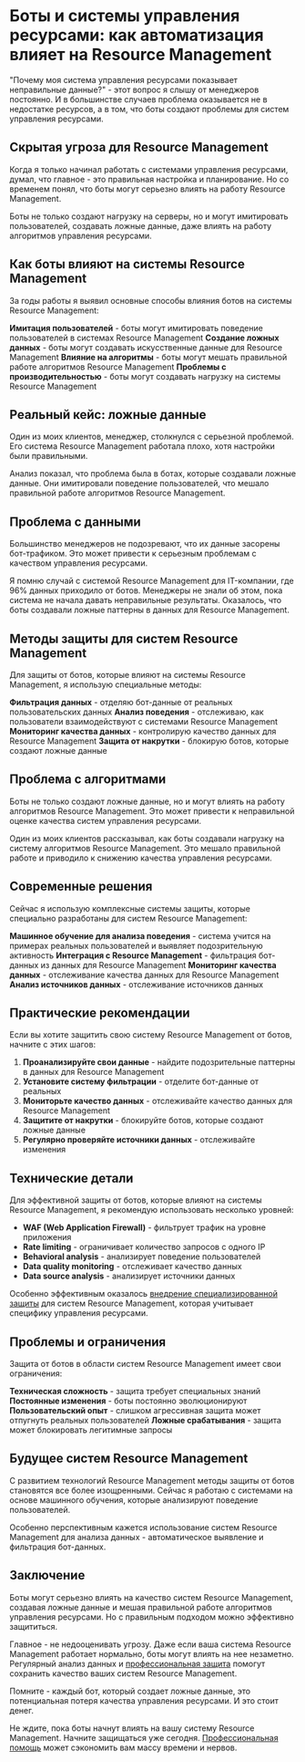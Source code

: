 ﻿# Боты и системы управления ресурсами: как автоматизация влияет на Resource Management

"Почему моя система управления ресурсами показывает неправильные данные?" - этот вопрос я слышу от менеджеров постоянно. И в большинстве случаев проблема оказывается не в недостатке ресурсов, а в том, что боты создают проблемы для систем управления ресурсами.

## Скрытая угроза для Resource Management

Когда я только начинал работать с системами управления ресурсами, думал, что главное - это правильная настройка и планирование. Но со временем понял, что боты могут серьезно влиять на работу Resource Management.

Боты не только создают нагрузку на серверы, но и могут имитировать пользователей, создавать ложные данные, даже влиять на работу алгоритмов управления ресурсами.

## Как боты влияют на системы Resource Management

За годы работы я выявил основные способы влияния ботов на системы Resource Management:

**Имитация пользователей** - боты могут имитировать поведение пользователей в системах Resource Management
**Создание ложных данных** - боты могут создавать искусственные данные для Resource Management
**Влияние на алгоритмы** - боты могут мешать правильной работе алгоритмов Resource Management
**Проблемы с производительностью** - боты могут создавать нагрузку на системы Resource Management

## Реальный кейс: ложные данные

Один из моих клиентов, менеджер, столкнулся с серьезной проблемой. Его система Resource Management работала плохо, хотя настройки были правильными.

Анализ показал, что проблема была в ботах, которые создавали ложные данные. Они имитировали поведение пользователей, что мешало правильной работе алгоритмов Resource Management.

## Проблема с данными

Большинство менеджеров не подозревают, что их данные засорены бот-трафиком. Это может привести к серьезным проблемам с качеством управления ресурсами.

Я помню случай с системой Resource Management для IT-компании, где 96% данных приходило от ботов. Менеджеры не знали об этом, пока система не начала давать неправильные результаты. Оказалось, что боты создавали ложные паттерны в данных для Resource Management.

## Методы защиты для систем Resource Management

Для защиты от ботов, которые влияют на системы Resource Management, я использую специальные методы:

**Фильтрация данных** - отделяю бот-данные от реальных пользовательских данных
**Анализ поведения** - отслеживаю, как пользователи взаимодействуют с системами Resource Management
**Мониторинг качества данных** - контролирую качество данных для Resource Management
**Защита от накрутки** - блокирую ботов, которые создают ложные данные

## Проблема с алгоритмами

Боты не только создают ложные данные, но и могут влиять на работу алгоритмов Resource Management. Это может привести к неправильной оценке качества систем управления ресурсами.

Один из моих клиентов рассказывал, как боты создавали нагрузку на систему алгоритмов Resource Management. Это мешало правильной работе и приводило к снижению качества управления ресурсами.

## Современные решения

Сейчас я использую комплексные системы защиты, которые специально разработаны для систем Resource Management:

**Машинное обучение для анализа поведения** - система учится на примерах реальных пользователей и выявляет подозрительную активность
**Интеграция с Resource Management** - фильтрация бот-данных из данных для Resource Management
**Мониторинг качества данных** - отслеживание качества данных для Resource Management
**Анализ источников данных** - отслеживание источников данных

## Практические рекомендации

Если вы хотите защитить свою систему Resource Management от ботов, начните с этих шагов:

1. **Проанализируйте свои данные** - найдите подозрительные паттерны в данных для Resource Management
2. **Установите систему фильтрации** - отделите бот-данные от реальных
3. **Мониторьте качество данных** - отслеживайте качество данных для Resource Management
4. **Защитите от накрутки** - блокируйте ботов, которые создают ложные данные
5. **Регулярно проверяйте источники данных** - отслеживайте изменения

## Технические детали

Для эффективной защиты от ботов, которые влияют на системы Resource Management, я рекомендую использовать несколько уровней:

- **WAF (Web Application Firewall)** - фильтрует трафик на уровне приложения
- **Rate limiting** - ограничивает количество запросов с одного IP
- **Behavioral analysis** - анализирует поведение пользователей
- **Data quality monitoring** - отслеживает качество данных
- **Data source analysis** - анализирует источники данных

Особенно эффективным оказалось [внедрение специализированной защиты](https://progaem.com/ustanovka-antibota-usluga-po-zashhite-ot-botov-vashih-sajtov-na-razlichnyh-cms-sistemah.html) для систем Resource Management, которая учитывает специфику управления ресурсами.

## Проблемы и ограничения

Защита от ботов в области систем Resource Management имеет свои ограничения:

**Техническая сложность** - защита требует специальных знаний
**Постоянные изменения** - боты постоянно эволюционируют
**Пользовательский опыт** - слишком агрессивная защита может отпугнуть реальных пользователей
**Ложные срабатывания** - защита может блокировать легитимные запросы

## Будущее систем Resource Management

С развитием технологий Resource Management методы защиты от ботов становятся все более изощренными. Сейчас я работаю с системами на основе машинного обучения, которые анализируют поведение пользователей.

Особенно перспективным кажется использование систем Resource Management для анализа данных - автоматическое выявление и фильтрация бот-данных.

## Заключение

Боты могут серьезно влиять на качество систем Resource Management, создавая ложные данные и мешая правильной работе алгоритмов управления ресурсами. Но с правильным подходом можно эффективно защититься.

Главное - не недооценивать угрозу. Даже если ваша система Resource Management работает нормально, боты могут влиять на нее незаметно. Регулярный анализ данных и [профессиональная защита](https://progaem.com/ustanovka-antibota-usluga-po-zashhite-ot-botov-vashih-sajtov-na-razlichnyh-cms-sistemah.html) помогут сохранить качество ваших систем Resource Management.

Помните - каждый бот, который создает ложные данные, это потенциальная потеря качества управления ресурсами. И это стоит денег.

Не ждите, пока боты начнут влиять на вашу систему Resource Management. Начните защищаться уже сегодня. [Профессиональная помощь](https://progaem.com/ustanovka-antibota-usluga-po-zashhite-ot-botov-vashih-sajtov-na-razlichnyh-cms-sistemah.html) может сэкономить вам массу времени и нервов.
